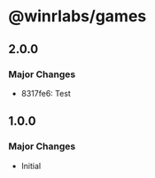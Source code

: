 # @winrlabs/games

## 2.0.0

### Major Changes

- 8317fe6: Test

## 1.0.0

### Major Changes

- Initial
